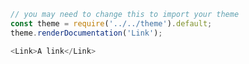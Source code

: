 ```javascript
// you may need to change this to import your theme
const theme = require('../../theme').default;
theme.renderDocumentation('Link');
```

```javascript
<Link>A link</Link>
```
